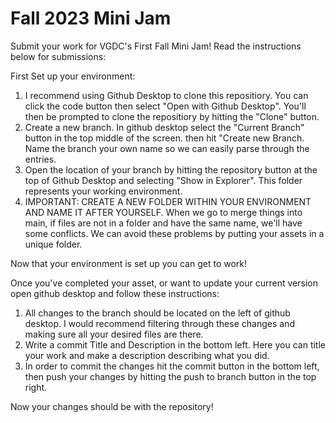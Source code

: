 # Fall 2023 Mini Jam
Submit your work for VGDC's First Fall Mini Jam! Read the instructions below for submissions:

First Set up your environment: 
1. I recommend using Github Desktop to clone this repositiory. You can click the code button then select
"Open with Github Desktop". You'll then be prompted to clone the repositiory by hitting the "Clone" button.
2. Create a new branch. In github desktop select the "Current Branch" button in the top middle of the screen. then
hit "Create new Branch. Name the branch your own name so we can easily parse through the entries.
3. Open the location of your branch by hitting the repository button at the top of Github Desktop and selecting "Show in Explorer".
This folder represents your working environment.
4. IMPORTANT: CREATE A NEW FOLDER WITHIN YOUR ENVIRONMENT AND NAME IT AFTER YOURSELF. When we go to merge things into main, if
files are not in a folder and have the same name, we'll have some conflicts. We can avoid these problems by putting your
assets in a unique folder.

Now that your environment is set up you can get to work! 

Once you've completed your asset, or want to update your current version open github desktop and follow these instructions:
1. All changes to the branch should be located on the left of github desktop. I would recommend filtering through these
changes and making sure all your desired files are there.
2. Write a commit Title and Description in the bottom left. Here you can title your work and make a description describing
what you did.
3. In order to commit the changes hit the commit button in the bottom left, then push your changes by hitting the
push to branch button in the top right.

Now your changes should be with the repository!
